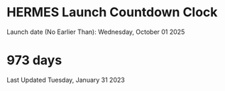 # HERMES Launch Countdown Clock

Launch date (No Earlier Than): Wednesday, October 01 2025
# 973 days

Last Updated Tuesday, January 31 2023